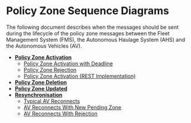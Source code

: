 # Policy Zone Sequence Diagrams
The following document describes when the messages should be sent during the lifecycle of the policy zone messages between the Fleet Management System (FMS), the Autonomous Haulage System (AHS) and the Autonomous Vehicles (AV).

- **[Policy Zone Activation](PolicyZoneActivation.md)**
    - [Policy Zone Activation with Deadline](PolicyZoneActivation.md#policy-zone-activation-deadline-exceed)
    - [Policy Zone Rejection](PolicyZoneActivation.md#policy-zone-activate-rejection)
    - [Policy Zone Activation (REST Implementation)](PolicyZoneActivation.md#implementation-with-rest-from-fms-to-ahs)
- **[Policy Zone Deletion](PolicyZoneDeletion.md)**
- **[Policy Zone Updated](PolicyZoneUpdated.md)**
- **[Resynchronisation](Resynchronisation.md)**
    - [Typical AV Reconnects](Resynchronisation.md#typical-AV-reconnects)
    - [AV Reconnects With New Pending Zone](Resynchronisation.md#AV-reconnects-with-new-pending-zone)
    - [AV Reconnects With Rejection](Resynchronisation.md#AV-reconnects---reject-active-zones)
